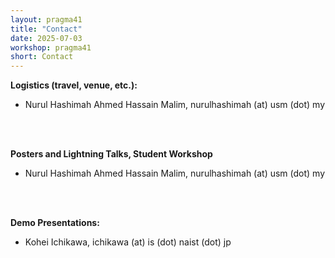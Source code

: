 ```yaml
---
layout: pragma41
title: "Contact"
date: 2025-07-03
workshop: pragma41
short: Contact
---
```


**Logistics (travel, venue, etc.):**<br>

-	Nurul Hashimah Ahmed Hassain Malim, nurulhashimah (at) usm (dot) my

<br> <br>

**Posters and Lightning Talks, Student Workshop**<br>

- Nurul Hashimah Ahmed Hassain Malim, nurulhashimah (at) usm (dot) my

<br> <br>

**Demo Presentations:**<br>
- Kohei Ichikawa, ichikawa (at) is (dot) naist (dot) jp

